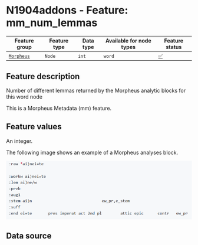 # N1904addons - Feature: mm_num_lemmas

Feature group |Feature type | Data type | Available for node types | Feature status
---  | --- | --- | --- | ---
[`Morpheus`](README.md#feature-group-morpheus-analyses-meta-and-summary) | `Node`| `int` | `word` | [✅](featurestatus.md#Trustworthy "Trustworthy")

## Feature description

Number of different lemmas returned by the Morpheus analytic blocks for this word node

This is a Morpheus Metadata (mm) feature.

## Feature values

An integer.

The following image shows an example of a Morpheus analyses block.

<IMG SRC="images/morpheus_block_example.png">

## Data source
